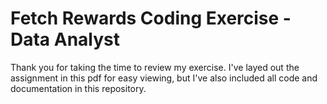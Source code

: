 # Fetch Rewards Coding Exercise - Data Analyst

Thank you for taking the time to review my exercise. I've layed out the assignment in this pdf for easy viewing, but I've also included all code and documentation in this repository. 

